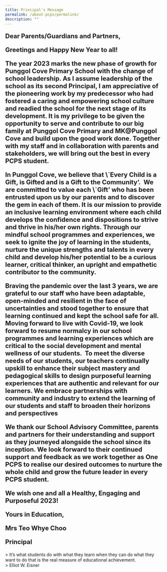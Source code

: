 ```yaml
---
title: Principal's Message
permalink: /about-pcps/permalink/
description: ""
---
```

<p style="font-size:20px"><b> Dear Parents/Guardians and Partners,</b> </p>

<p style="font-size:20px"><b>Greetings and Happy New Year to all!</b></p>
 
<p style="font-size:20px"><b>The year 2023 marks the new phase of growth for Punggol Cove Primary School with the change of school leadership. As I assume leadership of the school as its second Principal, I am appreciative of the pioneering work by my predecessor who had fostered a caring and empowering school culture and readied the school for the next stage of its development. It is my privilege to be given the opportunity to serve and contribute to our big family at Punggol Cove Primary and MK@Punggol Cove and build upon the good work done. Together with my staff and in collaboration with parents and stakeholders, we will bring out the best in every PCPS student.</b></p>

<p style="font-size:20px"><b> In Punggol Cove, we believe that \`Every Child is a Gift, is Gifted and is a Gift to the Community’.&nbsp; We are committed to value each \`Gift’ who has been entrusted upon us by our parents and to discover the gem in each of them. It is our mission to provide an inclusive learning environment where each child develops the confidence and dispositions to strive and thrive in his/her own rights. Through our mindful school programmes and experiences, we seek to ignite the joy of learning in the students, nurture the unique strengths and talents in every child and develop his/her potential to be a curious learner, critical thinker, an upright and empathetic contributor to the community.</b></p>
 
<p style="font-size:20px"><b> Braving the pandemic over the last 3 years, we are grateful to our staff who have been adaptable, open-minded and resilient in the face of uncertainties and stood together to ensure that learning continued and kept the school safe for all. Moving forward to live with Covid-19, we look forward to resume normalcy in our school programmes and learning experiences which are critical to the social development and mental wellness of our students. &nbsp;To meet the diverse needs of our students, our teachers continually upskill to enhance their subject mastery and pedagogical skills to design purposeful learning experiences that are authentic and relevant for our learners. We embrace partnerships with community and industry to extend the learning of our students and staff to broaden their horizons and perspectives</b></p>

<p style="font-size:20px"><b> We thank our School Advisory Committee, parents and partners for their understanding and support as they journeyed alongside the school since its inception. We look forward to their continued support and feedback as we work together as One PCPS to realise our desired outcomes to nurture the whole child and grow the future leader in every PCPS student.</b></p>
 
<p style="font-size:20px"><b> We wish one and all a Healthy, Engaging and Purposeful 2023!</b></p>
 
<p style="font-size:20px"><b> Yours in Education,</b></p>
 
<p style="font-size:20px"><b> Mrs Teo Whye Choo</b></p>

<p style="font-size:20px"><b> Principal </b></p>
 
&gt;  It’s what students do with what they learn when they can do what they want to do that is the real measure of educational achievement. <br>
&gt; Elliot W. Eisner